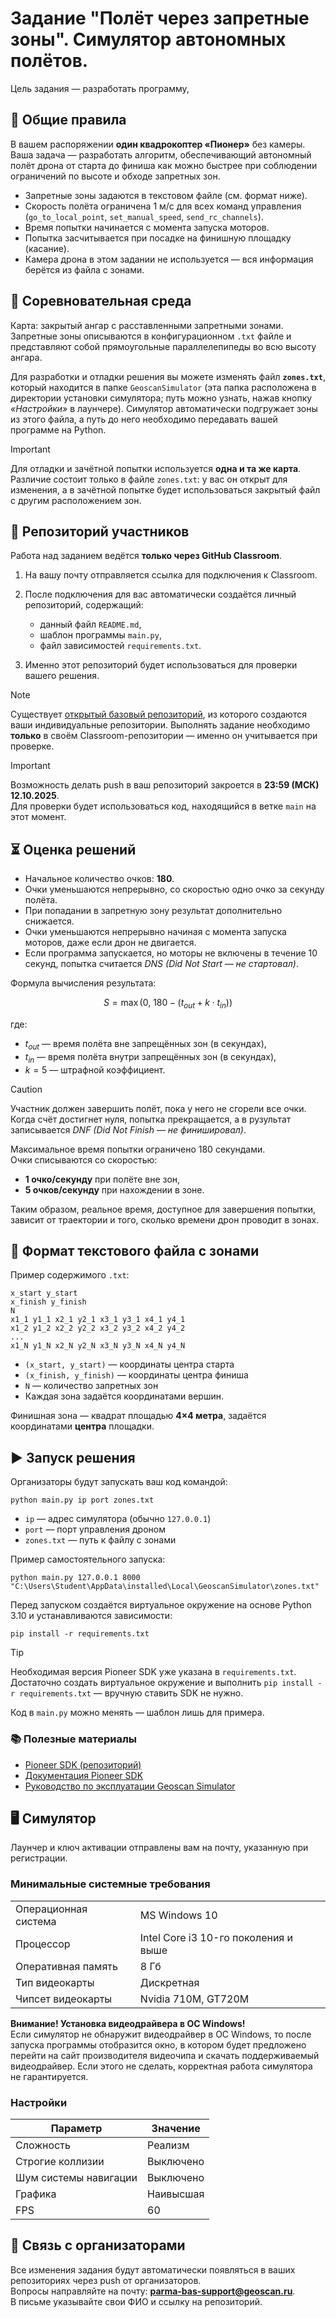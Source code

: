 # Задание "Полёт через запретные зоны". Симулятор автономных полётов.
Цель задания — разработать программу, 

## 📌 Общие правила
В вашем распоряжении **один квадрокоптер «Пионер»** без камеры.
Ваша задача — разработать алгоритм, обеспечивающий автономный полёт дрона от старта до финиша как можно быстрее при соблюдении ограничений по высоте и обходе запретных зон.
* Запретные зоны задаются в текстовом файле (см. формат ниже).
* Скорость полёта ограничена 1 м/с для всех команд управления (`go_to_local_point`, `set_manual_speed`, `send_rc_channels`).
* Время попытки начинается с момента запуска моторов.
* Попытка засчитывается при посадке на финишную площадку (касание).
* Камера дрона в этом задании не используется — вся информация берётся из файла с зонами.

## 🚀 Соревновательная среда
Карта: закрытый ангар с расставленными запретными зонами. Запретные зоны описываются в конфигурационном `.txt` файле и представляют собой прямоугольные параллелепипеды во всю высоту ангара.

Для разработки и отладки решения вы можете изменять файл **`zones.txt`**, который находится в папке `GeoscanSimulator` (эта папка расположена в директории установки симулятора; путь можно узнать, нажав кнопку *«Настройки»* в лаунчере).
Симулятор автоматически подгружает зоны из этого файла, а путь до него необходимо передавать вашей программе на Python.

> [!IMPORTANT]
> Для отладки и зачётной попытки используется **одна и та же карта**.
> Различие состоит только в файле `zones.txt`: у вас он открыт для изменения, а в зачётной попытке будет использоваться закрытый файл с другим расположением зон.  

## 📝 Репозиторий участников
Работа над заданием ведётся **только через GitHub Classroom**.
1. На вашу почту отправляется ссылка для подключения к Classroom.
2. После подключения для вас автоматически создаётся личный репозиторий, содержащий:

   * данный файл `README.md`,
   * шаблон программы `main.py`,
   * файл зависимостей `requirements.txt`.
3. Именно этот репозиторий будет использоваться для проверки вашего решения.

> [!NOTE]
> Существует [открытый базовый репозиторий](https://github.com/GeoScan-competition/forbidden-zones-task/), из которого создаются ваши индивидуальные репозитории.
> Выполнять задание необходимо **только** в своём Classroom-репозитории — именно он учитывается при проверке.

> [!IMPORTANT]  
> Возможность делать push в ваш репозиторий закроется в **23:59 (МСК) 12.10.2025**.  
> Для проверки будет использоваться код, находящийся в ветке `main` на этот момент.  

## ⏳ Оценка решений
* Начальное количество очков: **180**.
* Очки уменьшаются непрерывно, со скоростью одно очко за секунду полёта.
* При попадании в запретную зону результат дополнительно снижается.
* Очки уменьшаются непрерывно начиная с момента запуска моторов, даже если дрон не двигается.
* Если программа запускается, но моторы не включены в течение 10 секунд, попытка считается *DNS (Did Not Start — не стартовал)*.

Формула вычисления результата:

$$S = \max \left( 0,\ 180 - (t_{out} + k \cdot t_{in}) \right)$$

где:

* $t_{out}$ — время полёта вне запрещённых зон (в секундах),
* $t_{in}$ — время полёта внутри запрещённых зон (в секундах),
* $k = 5$ — штрафной коэффициент.

> [!CAUTION]  
> Участник должен завершить полёт, пока у него не сгорели все очки.  
> Когда счёт достигнет нуля, попытка прекращается, а в рузультат записывается *DNF (Did Not Finish — не финишировал)*.

Максимальное время попытки ограничено 180 секундами.  
Очки списываются со скоростью:  
- **1 очко/секунду** при полёте вне зон,  
- **5 очков/секунду** при нахождении в зоне.  

Таким образом, реальное время, доступное для завершения попытки, зависит от траектории и того, сколько времени дрон проводит в зонах.  

## 📂 Формат текстового файла с зонами
Пример содержимого `.txt`:

```
x_start y_start
x_finish y_finish
N
x1_1 y1_1 x2_1 y2_1 x3_1 y3_1 x4_1 y4_1
x1_2 y1_2 x2_2 y2_2 x3_2 y3_2 x4_2 y4_2
...
x1_N y1_N x2_N y2_N x3_N y3_N x4_N y4_N
```

* `(x_start, y_start)` — координаты центра старта
* `(x_finish, y_finish)` — координаты центра финиша
* `N` — количество запретных зон
* Каждая зона задаётся координатами вершин.

Финишная зона — квадрат площадью **4×4 метра**, задаётся координатами **центра** площадки.  

## ▶️ Запуск решения
Организаторы будут запускать ваш код командой:

```
python main.py ip port zones.txt
```

* `ip` — адрес симулятора (обычно `127.0.0.1`)
* `port` — порт управления дроном
* `zones.txt` — путь к файлу с зонами

Пример самостоятельного запуска:
```
python main.py 127.0.0.1 8000 "C:\Users\Student\AppData\installed\Local\GeoscanSimulator\zones.txt"
```

Перед запуском создаётся виртуальное окружение на основе Python 3.10 и устанавливаются зависимости:

```
pip install -r requirements.txt
```

> [!TIP]
> Необходимая версия Pioneer SDK уже указана в `requirements.txt`.  
> Достаточно создать виртуальное окружение и выполнить `pip install -r requirements.txt` — вручную ставить SDK не нужно.

Код в `main.py` можно менять — шаблон лишь для примера.

### 📚 Полезные материалы
* [Pioneer SDK (репозиторий)](https://gitflic.ru/project/geoscan-llc/pioneer-sdk?branch=simulator)
* [Документация Pioneer SDK](https://docs.geoscan.ru/pioneer/programming/python/pioneer-sdk-methods.html)
* [Руководство по эксплуатации Geoscan Simulator](https://download.geoscan.ru/site-files/simulator/geoscan_simulator_manual.pdf)

## 🖥 Симулятор
Лаунчер и ключ активации отправлены вам на почту, указанную при регистрации.

### Минимальные системные требования
|                      |                                      |
|----------------------|--------------------------------------|
| Операционная система | MS Windows 10                        |
| Процессор            | Intel Core i3 10-го поколения и выше |
| Оперативная память   | 8 Гб                                 |
| Тип видеокарты       | Дискретная                           |
| Чипсет видеокарты    | Nvidia 710M, GT720M                  |

**Внимание! Установка видеодрайвера в ОС Windows!**  
Если симулятор не обнаружит видеодрайвер в ОС Windows, то после запуска программы отобразится окно, в котором будет предложено перейти на сайт производителя видеочипа и скачать поддерживаемый видеодрайвер. Если этого не сделать, корректная работа симулятора не гарантируется.

### Настройки
| Параметр              | Значение  |
| --------------------- | --------- |
| Сложность             | Реализм   |
| Строгие коллизии      | Выключено |
| Шум системы навигации | Выключено |
| Графика               | Наивысшая |
| FPS                   | 60        |

## 📢 Связь с организаторами
Все изменения задания будут автоматически появляться в ваших репозиториях через push от организаторов.  
Вопросы направляйте на почту: **[parma-bas-support@geoscan.ru](mailto:parma-bas-support@geoscan.ru)**.  
В письме указывайте свои ФИО и ссылку на репозиторий.
